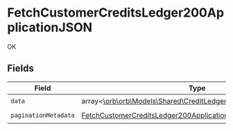 # FetchCustomerCreditsLedger200ApplicationJSON

OK


## Fields

| Field                                                                                                                                                       | Type                                                                                                                                                        | Required                                                                                                                                                    | Description                                                                                                                                                 |
| ----------------------------------------------------------------------------------------------------------------------------------------------------------- | ----------------------------------------------------------------------------------------------------------------------------------------------------------- | ----------------------------------------------------------------------------------------------------------------------------------------------------------- | ----------------------------------------------------------------------------------------------------------------------------------------------------------- |
| `data`                                                                                                                                                      | array<[\orb\orb\Models\Shared\CreditLedgerEntry](../../models/shared/CreditLedgerEntry.md)>                                                                 | :heavy_check_mark:                                                                                                                                          | N/A                                                                                                                                                         |
| `paginationMetadata`                                                                                                                                        | [FetchCustomerCreditsLedger200ApplicationJSONPaginationMetadata](../../models/operations/FetchCustomerCreditsLedger200ApplicationJSONPaginationMetadata.md) | :heavy_check_mark:                                                                                                                                          | N/A                                                                                                                                                         |